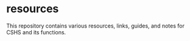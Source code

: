# resources

This repository contains various resources, links, guides, and notes for CSHS and its functions.

